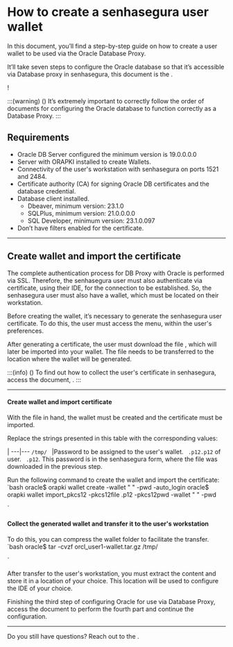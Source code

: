 # How to create a senhasegura user wallet 

In this document, you’ll find a step-by-step guide on how to create a user wallet to be used via the Oracle Database Proxy.

It’ll take seven steps to configure the Oracle database so that it’s accessible via Database proxy in senhasegura, this document is the .

!

:::(warning) ()
It’s extremely important to correctly follow the order of documents for configuring the Oracle database to function correctly as a Database Proxy.
:::

## Requirements

* Oracle DB Server configured the minimum version is 19.0.0.0.0
* Server with ORAPKI installed to create Wallets.
* Connectivity of the user's workstation with senhasegura on ports 1521 and 2484.
* Certificate authority  (CA) for signing Oracle DB certificates and the database credential.
* Database client installed.
    * Dbeaver, minimum version: 23.1.0
    * SQLPlus, minimum version: 21.0.0.0.0
    * SQL Developer, minimum version: 23.1.0.097
* Don’t have filters enabled for the certificate.

---
## Create wallet and import the certificate

The complete authentication process for DB Proxy with Oracle is performed via SSL. Therefore, the senhasegura user must also authenticate via certificate, using their IDE, for the connection to be established.
So, the senhasegura user must also have a wallet, which must be located on their workstation.

Before creating the wallet, it’s necessary to generate the senhasegura user certificate. To do this, the user must access the  menu, within the user's preferences.

After generating a certificate, the user must download the file , which will later be imported into your wallet. The file needs to be transferred to the location where the wallet will be generated.

:::(info) ()
To find out how to collect the user's certificate in senhasegura, access the document, .
:::

---
#### Create wallet and import certificate
With the file  in hand, the wallet must be created and the certificate must be imported.

Replace the strings presented in this table with the corresponding values:

|
---|---
`
/tmp/
`
`
`|Password to be assigned to the user's wallet.
`
.p12.p12` of user.
`
.p12`. This password is in the senhasegura form, where the file was downloaded in the previous step.

Run the following command to create the wallet and import the certificate:
`bash
oracle$ orapki wallet create -wallet "
" -pwd 
 -auto_login
oracle$ orapki wallet import_pkcs12 -pkcs12file 
.p12 -pkcs12pwd 
 -wallet "
" -pwd 

`

#### Collect the generated wallet and transfer it to the user's workstation

To do this, you can compress the wallet folder to facilitate the transfer.
`bash
oracle$ tar -cvzf orcl_user1-wallet.tar.gz /tmp/

`

After transfer to the user's workstation, you must extract the content and store it in a location of your choice. This location will be used to configure the IDE of your choice.

Finishing the third step of configuring Oracle for use via Database Proxy, access the document  to perform the fourth part and continue the configuration.

---
Do you still have questions? Reach out to the .